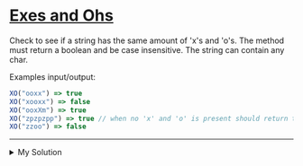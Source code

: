 # [Exes and Ohs](https://www.codewars.com/kata/55908aad6620c066bc00002a)

Check to see if a string has the same amount of 'x's and 'o's. The method must return a boolean and be case insensitive. The string can contain any char.

Examples input/output:

```js
XO("ooxx") => true
XO("xooxx") => false
XO("ooxXm") => true
XO("zpzpzpp") => true // when no 'x' and 'o' is present should return true
XO("zzoo") => false
```

---

<details><summary>My Solution</summary>

```js
function XO(str) {
  return (str.match(/x/gi) && str.match(/x/gi).length) === (str.match(/o/gi) && str.match(/o/gi).length)
}
```

</details>
